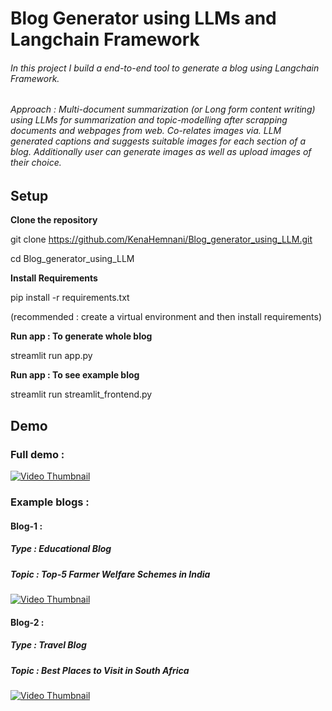 # Blog Generator using LLMs and Langchain Framework

###### In this project I build a end-to-end tool to generate a blog using Langchain Framework. 
###### Approach : Multi-document summarization (or Long form content writing) using LLMs for summarization and topic-modelling after scrapping documents and webpages from web. Co-relates images via. LLM generated captions and suggests suitable images for each section of a blog. Additionally user can generate images as well as upload images of their choice.

## Setup


**Clone the repository**  

git clone https://github.com/KenaHemnani/Blog_generator_using_LLM.git

cd Blog_generator_using_LLM

**Install Requirements**  

pip install -r requirements.txt

(recommended : create a virtual environment and then install requirements)

**Run app : To generate whole blog**

streamlit run app.py

**Run app : To see example blog**

streamlit run streamlit_frontend.py


## Demo


### Full demo : 


[![Video Thumbnail](https://img.youtube.com/vi/6zLt2MA0D40/0.jpg)](https://youtu.be/6zLt2MA0D40)



### Example blogs :

#### Blog-1 :

##### Type : Educational Blog 
##### Topic : Top-5 Farmer Welfare Schemes in India 

[![Video Thumbnail](https://img.youtube.com/vi/SqCqgrOJ1jw/0.jpg)](https://youtu.be/SqCqgrOJ1jw)

#### Blog-2 :

##### Type : Travel Blog 
##### Topic : Best Places to Visit in South Africa 

[![Video Thumbnail](https://img.youtube.com/vi/IvUN13hfF1M/0.jpg)](https://youtu.be/IvUN13hfF1M)
